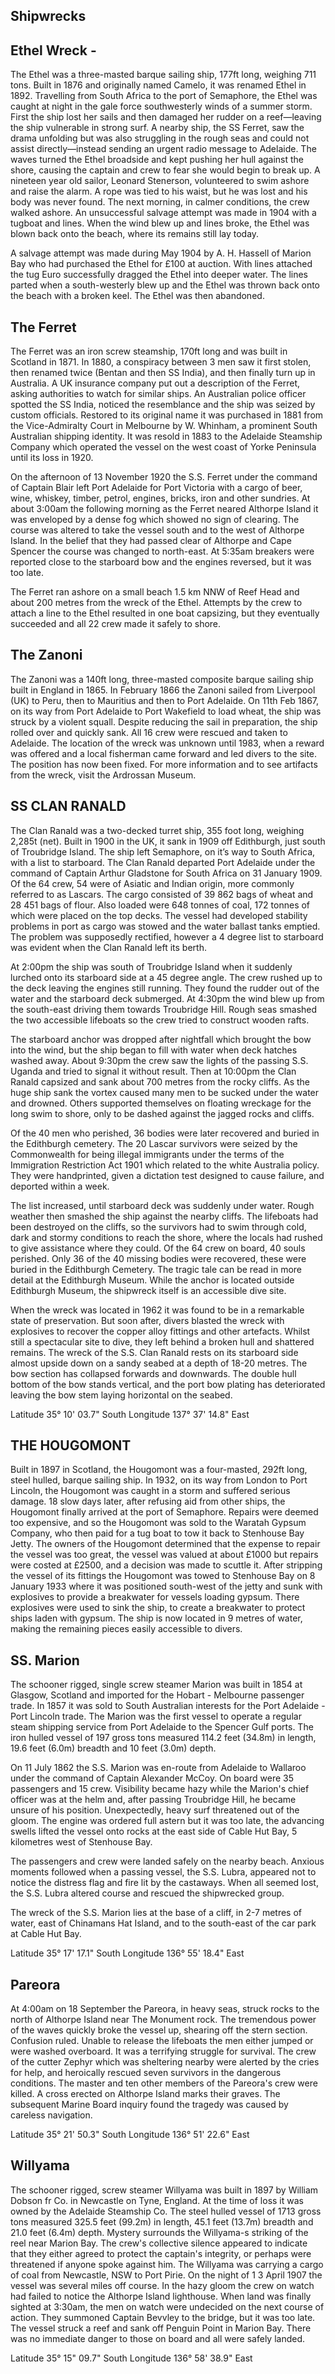 ## Shipwrecks

## Ethel Wreck -

The Ethel was a three-masted barque sailing ship, 177ft long, weighing 711 tons. Built in 1876 and originally named Camelo, it was renamed Ethel in 1892. Travelling from South Africa to the port of Semaphore, the Ethel was caught at night in the gale force southwesterly winds of a summer storm. First the ship lost her sails and then damaged her rudder on a reef—leaving the ship vulnerable in strong surf. A nearby ship, the SS Ferret, saw the drama unfolding but was also struggling in the rough seas and could not assist directly—instead sending an urgent radio message to Adelaide. The waves turned the Ethel broadside and kept pushing her hull against the shore, causing the captain and crew to fear she would begin to break up. A nineteen year old sailor, Leonard Stenerson, volunteered to swim ashore and raise the alarm. A rope was tied to his waist, but he was lost and his body was never found. The next morning, in calmer conditions, the crew walked ashore. An unsuccessful salvage attempt was made in 1904 with a tugboat and lines. When the wind blew up and lines broke, the Ethel was blown back onto the beach, where its remains still lay today.

A salvage attempt was made during May 1904 by A. H. Hassell of Marion Bay who had purchased the Ethel for £100 at auction. With lines attached the tug Euro successfully dragged the Ethel into deeper water. The lines parted when a south-westerly blew up and the Ethel was thrown back onto the beach with a broken keel. The Ethel was then abandoned. 

## The Ferret

The Ferret was an iron screw steamship, 170ft long and was built in Scotland in 1871. In 1880, a conspiracy between 3 men saw it first stolen, then renamed twice (Bentan and then SS India), and then finally turn up in Australia. A UK insurance company put out a description of the Ferret, asking authorities to watch for similar ships. An Australian police officer spotted the SS India, noticed the resemblance and the ship was seized by custom officials. Restored to its original name it was purchased in 1881 from the Vice-Admiralty Court in Melbourne by W. Whinham, a prominent South Australian shipping identity. It was resold in 1883 to the Adelaide Steamship Company which operated the vessel on the west coast of Yorke Peninsula until its loss in 1920. 

On the afternoon of 13 November 1920 the S.S. Ferret under the command of Captain Blair left Port Adelaide for Port Victoria with a cargo of beer, wine, whiskey, timber, petrol, engines, bricks, iron and other sundries. At about 3:00am the following morning as the Ferret neared Althorpe Island it was enveloped by a dense fog which showed no sign of clearing. The course was altered to take the vessel south and to the west of Althorpe Island. In the belief that they had passed clear of Althorpe and Cape Spencer the course was changed to north-east. At 5:35am breakers were reported close to the starboard bow and the engines reversed, but it was too late. 

The Ferret ran ashore on a small beach 1.5 km NNW of Reef Head and about 200 metres from the wreck of the Ethel. Attempts by the crew to attach a line to the Ethel resulted in one boat capsizing, but they eventually succeeded and all 22 crew made it safely to shore. 

## The Zanoni 

The Zanoni was a 140ft long, three-masted composite barque sailing ship built in England in 1865. In February 1866 the Zanoni sailed from Liverpool (UK) to Peru, then to Mauritius and then to Port Adelaide. On 11th Feb 1867, on its way from Port Adelaide to Port Wakefield to load wheat, the ship was struck by a violent squall. Despite reducing the sail in preparation, the ship rolled over and quickly sank. All 16 crew were rescued and taken to Adelaide. The location of the wreck was unknown until 1983, when a reward was offered and a local fisherman came forward and led divers to the site. The position has now been fixed. For more information and to see artifacts from the wreck, visit the Ardrossan Museum.

## SS CLAN RANALD

The Clan Ranald was a two-decked turret ship, 355 foot long, weighing 2,285t (net). Built in 1900 in the UK, it sank in 1909 off Edithburgh, just south of Troubridge Island. The ship left Semaphore, on it’s way to South Africa, with a list to starboard. The Clan Ranald departed Port Adelaide under the command of Captain Arthur Gladstone for South Africa on 31 January 1909. Of the 64 crew, 54 were of Asiatic and Indian origin, more commonly referred to as Lascars. The cargo consisted of 39 862 bags of wheat and 28 451 bags of flour. Also loaded were 648 tonnes of coal, 172 tonnes of which were placed on the top decks. The vessel had developed stability problems in port as cargo was stowed and the water ballast tanks emptied. The problem was supposedly rectified, however a 4 degree list to starboard was evident when the Clan Ranald left its berth. 

At 2:00pm the ship was south of Troubridge Island when it suddenly lurched onto its starboard side at a 45 degree angle. The crew rushed up to the deck leaving the engines still running. They found the rudder out of the water and the starboard deck submerged. At 4:30pm the wind blew up from the south-east driving them towards Troubridge Hill. Rough seas smashed the two accessible lifeboats so the crew tried to construct wooden rafts. 

The starboard anchor was dropped after nightfall which brought the bow into the wind, but the ship began to fill with water when deck hatches washed away. About 9:30pm the crew saw the lights of the passing S.S. Uganda and tried to signal it without result. Then at 10:00pm the Clan Ranald capsized and sank about 700 metres from the rocky cliffs. As the huge ship sank the vortex caused many men to be sucked under the water and drowned. Others supported themselves on floating wreckage for the long swim to shore, only to be dashed against the jagged rocks and cliffs. 

Of the 40 men who perished, 36 bodies were later recovered and buried in the Edithburgh cemetery. The 20 Lascar survivors were seized by the Commonwealth for being illegal immigrants under the terms of the Immigration Restriction Act 1901 which related to the white Australia policy. They were handprinted, given a dictation test designed to cause failure, and deported within a week. 

The list increased, until starboard deck was suddenly under water. Rough weather then smashed the ship against the nearby cliffs. The lifeboats had been destroyed on the cliffs, so the survivors had to swim through cold, dark and stormy conditions to reach the shore, where the locals had rushed to give assistance where they could. Of the 64 crew on board, 40 souls perished. Only 36 of the 40 missing bodies were recovered, these were buried in the Edithburgh Cemetery. The tragic tale can be read in more detail at the Edithburgh Museum. While the anchor is located outside Edithburgh Museum, the shipwreck itself is an accessible dive site.

When the wreck was located in 1962 it was found to be in a remarkable state of preservation. But soon after, divers blasted the wreck with explosives to recover the copper alloy fittings and other artefacts. Whilst still a spectacular site to dive, they left behind a broken hull and shattered remains. The wreck of the S.S. Clan Ranald rests on its starboard side almost upside down on a sandy seabed at a depth of 18-20 metres. The bow section has collapsed forwards and downwards. The double hull bottom of the bow stands vertical, and the port bow plating has deteriorated leaving the bow stem laying horizontal on the seabed. 

Latitude 35° 10' 03.7" South Longitude 137° 37' 14.8" East 

## THE HOUGOMONT

Built in 1897 in Scotland, the Hougomont was a four-masted, 292ft long, steel hulled, barque sailing ship. In 1932, on its way from London to Port Lincoln, the Hougomont was caught in a storm and suffered serious damage. 18 slow days later, after refusing aid from other ships, the Hougomont finally arrived at the port of Semaphore. Repairs were deemed too expensive, and so the Hougomont was sold to the Waratah Gypsum Company, who then paid for a tug boat to tow it back to Stenhouse Bay Jetty. The owners of the Hougomont determined that the expense to repair the vessel was too great, the vessel was valued at about £1000 but repairs were costed at £2500, and a decision was made to scuttle it. After stripping the vessel of its fittings the Hougomont was towed to Stenhouse Bay on 8 January 1933 where it was positioned south-west of the jetty and sunk with explosives to provide a breakwater for vessels loading gypsum. There explosives were used to sink the ship, to create a breakwater to protect ships laden with gypsum. The ship is now located in 9 metres of water, making the remaining pieces easily accessible to divers.

## SS. Marion 

The schooner rigged, single screw steamer Marion was built in 1854 at Glasgow, Scotland and imported for the Hobart - Melbourne passenger trade. In 1857 it was sold to South Australian interests for the Port Adelaide - Port Lincoln trade. The Marion was the first vessel to operate a regular steam shipping service from Port Adelaide to the Spencer Gulf ports. The iron hulled vessel of 197 gross tons measured 114.2 feet (34.8m) in length, 19.6 feet (6.0m) breadth and 10 feet (3.0m) depth. 

On 11 July 1862 the S.S. Marion was en-route from Adelaide to Wallaroo under the command of Captain Alexander McCoy. On board were 35 passengers and 15 crew. Visibility became hazy while the Marion's chief officer was at the helm and, after passing Troubridge Hill, he became unsure of his position. Unexpectedly, heavy surf threatened out of the gloom. The engine was ordered full astern but it was too late, the advancing swells lifted the vessel onto rocks at the east side of Cable Hut Bay, 5 kilometres west of Stenhouse Bay. 

The passengers and crew were landed safely on the nearby beach. Anxious moments followed when a passing vessel, the S.S. Lubra, appeared not to notice the distress flag and fire lit by the castaways. When all seemed lost, the S.S. Lubra altered course and rescued the shipwrecked group. 

The wreck of the S.S. Marion lies at the base of a cliff, in 2-7 metres of water, east of Chinamans Hat Island, and to the south-east of the car park at Cable Hut Bay. 

Latitude 35° 17' 17.1" South Longitude 136° 55' 18.4" East 

## Pareora

At 4:00am on 18 September the Pareora, in heavy seas, struck rocks to the north of Althorpe Island near The Monument rock. The tremendous power of the waves quickly broke the vessel up, shearing off the stern section. Confusion ruled. Unable to release the lifeboats the men either jumped or were washed overboard. It was a terrifying struggle for survival. The crew of the cutter Zephyr which was sheltering nearby were alerted by the cries for help, and heroically rescued seven survivors in the dangerous conditions. The master and ten other members of the Pareora's crew were killed. A cross erected on Althorpe Island marks their graves. The subsequent Marine Board inquiry found the tragedy was caused by careless navigation.

Latitude 35° 21' 50.3" South Longitude 136° 51' 22.6" East 

## Willyama

The schooner rigged, screw steamer Willyama was built in 1897 by William Dobson fr Co. in Newcastle on Tyne, England. At the time of loss it was owned by the Adelaide Steamship Co. The steel hulled vessel of 1713 gross tons measured 325.5 feet (99.2m) in length, 45.1 feet (13.7m) breadth and 21.0 feet (6.4m) depth. Mystery surrounds the Willyama-s striking of the reel near Marion Bay. The crew's collective silence appeared to indicate that they either agreed to protect the captain's integrity, or perhaps were threatened if anyone spoke against him. The Willyama was carrying a cargo of coal from Newcastle, NSW to Port Pirie. On the night of 1 3 April 1907 the vessel was several miles off course. In the hazy gloom the crew on watch had failed to notice the Althorpe Island lighthouse. When land was finally sighted at 3:30am, the men on watch were undecided on the next course of action. They summoned Captain Bevvley to the bridge, but it was too late. The vessel struck a reef and sank off Penguin Point in Marion Bay. There was no immediate danger to those on board and all were safely landed. 

Latitude 35° 15" 09.7" South Longitude 136° 58' 38.9" East 



